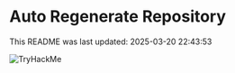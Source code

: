 # Auto Regenerate Repository

This README was last updated: 2025-03-20 22:43:53

 ![TryHackMe](https://tryhackme.com/badge/533634)